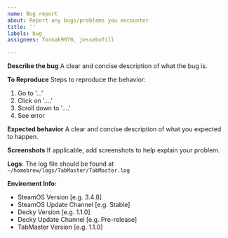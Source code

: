```yaml
---
name: Bug report
about: Report any bugs/problems you encounter
title: ''
labels: bug
assignees: Tormak9970, jessebofill

---
```


**Describe the bug**
A clear and concise description of what the bug is.

**To Reproduce**
Steps to reproduce the behavior:
1. Go to '...'
2. Click on '....'
3. Scroll down to '....'
4. See error

**Expected behavior**
A clear and concise description of what you expected to happen.

**Screenshots**
If applicable, add screenshots to help explain your problem.

**Logs**:
The log file should be found at `~/homebrew/logs/TabMaster/TabMaster.log`

**Enviroment Info:**
 - SteamOS Version [e.g. 3.4.8]
 - SteamOS Update Channel [e.g. Stable]
 - Decky Version [e.g. 1.1.0]
 - Decky Update Channel [e.g. Pre-release]
 - TabMaster Version [e.g. 1.1.0]
